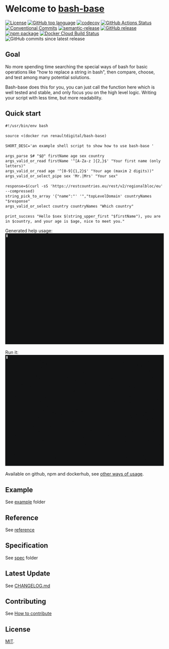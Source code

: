 # Welcome to [bash-base](https://renault-digital.github.io/bash-base)

[![License](https://img.shields.io/github/license/renault-digital/bash-base.svg)](https://github.com/renault-digital/bash-base/blob/master/LICENSE)
[![GitHub top language](https://img.shields.io/github/languages/top/renault-digital/bash-base.svg)](https://github.com/renault-digital/bash-base/search?l=Shell)
[![codecov](https://codecov.io/gh/renault-digital/bash-base/branch/master/graph/badge.svg)](https://codecov.io/gh/renault-digital/bash-base)
[![GitHub Actions Status](https://img.shields.io/github/workflow/status/renault-digital/bash-base/cicd?label=GithubActions)](https://github.com/renault-digital/bash-base/actions)
[![Conventional Commits](https://img.shields.io/badge/Conventional%20Commits-1.0.0-yellow.svg)](https://conventionalcommits.org)
[![semantic-release](https://img.shields.io/badge/%20%20%F0%9F%93%A6%F0%9F%9A%80-semantic--release-e10079.svg)](https://github.com/semantic-release/semantic-release)
[![GitHub release](https://img.shields.io/github/release/renault-digital/bash-base.svg)](https://github.com/renault-digital/bash-base/releases/latest)
[![npm package](https://img.shields.io/npm/v/@renault-digital/bash-base.svg)](https://www.npmjs.com/package/@renault-digital/bash-base)
[![Docker Cloud Build Status](https://img.shields.io/docker/pulls/renaultdigital/bash-base.svg)](https://hub.docker.com/r/renaultdigital/bash-base)
![GitHub commits since latest release](https://img.shields.io/github/commits-since/renault-digital/bash-base/latest)


## Goal

No more spending time searching the special ways of bash for basic operations like "how to replace a string in bash", then compare, choose, and test among many potential solutions.

Bash-base does this for you, you can just call the function here which is well tested and stable, and only focus you on the high level logic. Writing your script with less time, but more readability.

## Quick start

```shell
#!/usr/bin/env bash

source <(docker run renaultdigital/bash-base)

SHORT_DESC='an example shell script to show how to use bash-base '

args_parse $# "$@" firstName age sex country
args_valid_or_read firstName '^[A-Za-z ]{2,}$' "Your first name (only letters)"
args_valid_or_read age '^[0-9]{1,2}$' "Your age (maxim 2 digits))"
args_valid_or_select_pipe sex 'Mr.|Mrs' "Your sex"

response=$(curl -sS 'https://restcountries.eu/rest/v2/regionalbloc/eu' --compressed)
string_pick_to_array '{"name":"' '","topLevelDomain' countryNames "$response"
args_valid_or_select country countryNames "Which country"

print_success "Hello $sex $(string_upper_first "$firstName"), you are in $country, and your age is $age, nice to meet you."
```

Generated help usage:
![help.gif](docs/help.gif)

Run it:
![run.gif](docs/run.gif)

Available on github, npm and dockerhub, see [other ways of usage](docs/USAGE.md).

## Example
See [example](example) folder

## Reference
See [reference](docs/references.md)

## Specification
See [spec](spec) folder

## Latest Update
See [CHANGELOG.md](CHANGELOG.md)

## Contributing
See [How to contribute](CONTRIBUTING.md)

## License
[MIT](https://opensource.org/licenses/MIT).
